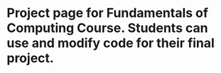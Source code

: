 # Project page for Fundamentals of Computing Course. Students can use and modify code for their final project.
